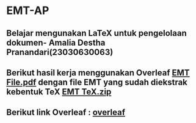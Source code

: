 # EMT-AP
## Belajar mengunakan LaTeX untuk pengelolaan dokumen- Amalia Destha Pranandari(23030630063)
## Berikut hasil kerja menggunakan Overleaf [EMT File.pdf](https://github.com/AmaliaDesthaPranandari/Amalia-Destha-Pranandari/blob/main/Amalia_Destha_Pranandari_23030630063.pdf) dengan file EMT yang sudah diekstrak kebentuk TeX [EMT TeX.zip](https://github.com/aandhrta/EMT-AP/files/13521821/EMT.TeX.zip)
## Berikut link Overleaf : [overleaf](https://www.overleaf.com/project/674b0d6ba1b582fab3232c2d)
